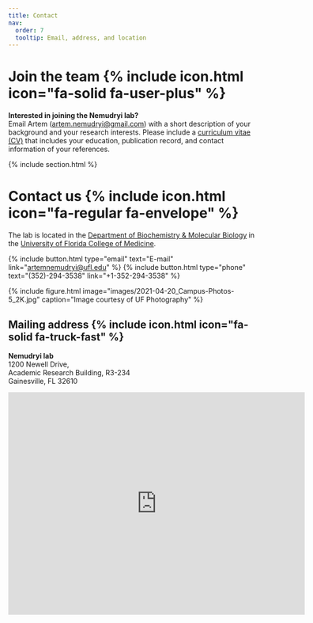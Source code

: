 ```yaml
---
title: Contact
nav:
  order: 7
  tooltip: Email, address, and location
---
```


# Join the team {% include icon.html icon="fa-solid fa-user-plus" %}

**Interested in joining the Nemudryi lab?** <br> Email Artem ([artem.nemudryi@gmail.com](mailto:artem.nemudryi@gmail.com)) with a short description of your background and your research interests. Please include a [curriculum vitae (CV)](https://hwpi.harvard.edu/files/ocs/files/gsas-cvs-and-cover-letters.pdf) that includes your education, publication record, and contact information of your references.



{% include section.html %}

# Contact us {% include icon.html icon="fa-regular fa-envelope" %}


The lab is located in the [Department of Biochemistry & Molecular Biology](https://biochem.med.ufl.edu) in the [University of Florida College of Medicine](https://med.ufl.edu).


{%
  include button.html
  type="email"
  text="E-mail"
  link="artemnemudryi@ufl.edu"
%}
{%
  include button.html
  type="phone"
  text="(352)-294-3538"
  link="+1-352-294-3538"
%}


{%
  include figure.html
  image="images/2021-04-20_Campus-Photos-5_2K.jpg"
  caption="Image courtesy of UF Photography"
%}







## Mailing address  {% include icon.html icon="fa-solid fa-truck-fast" %}

**Nemudryi lab**<br>
1200 Newell Drive,<br>
Academic Research Building, R3-234<br>
Gainesville, FL 32610


<iframe src="https://www.google.com/maps/embed?pb=!1m18!1m12!1m3!1d1243.1342881912303!2d-82.34467304913134!3d29.641242640555358!2m3!1f0!2f0!3f0!3m2!1i1024!2i768!4f13.1!3m3!1m2!1s0x88e8a39e46823e1d%3A0xa41e264426f835ce!2sUF%20Academic%20Research%20Building%20College%20Of%20Medicine!5e0!3m2!1sen!2sus!4v1713287564714!5m2!1sen!2sus" width="600" height="450" style="border:0;" allowfullscreen="" loading="lazy" referrerpolicy="no-referrer-when-downgrade"></iframe>
<br>





